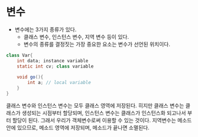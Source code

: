 # 변수

- 변수에는 3가지 종류가 있다. 
    - 클래스 변수, 인스턴스 변수, 지역 변수 등이 있다.
    - 변수의 종류를 결정짓는 가장 중요한 요소는 변수가 선언된 위치이다.
```java
class Var{
    int data; instance variable
    static int cv; class variable 
    
    void go(){
        int a; // local variable
    }
}
```

클래스 변수와 인스턴스 변수는 모두 클래스 영역에 저장된다.
히지만 클래스 변수는 클래스가 생성되는 시점부터 할당되며, 인스턴스 변수는 클래스가 인스턴스화 되고나서
부터 할당이 된다. 그래서 우리가 객체변수로써 이용할 수 있는 것이다.
지역변수는 메소드 안에 있으므로, 메소드 영역에 저장되며, 메소드가 끝나면 소멸된다.